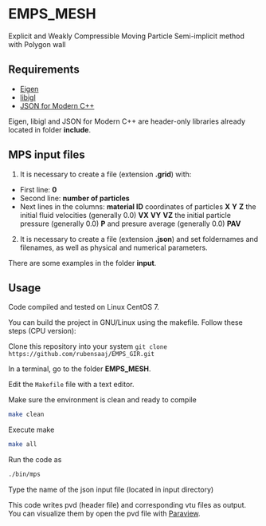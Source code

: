 # EMPS_MESH
Explicit and Weakly Compressible Moving Particle Semi-implicit method with Polygon wall

## Requirements
- [Eigen](http://eigen.tuxfamily.org/)
- [libigl](https://github.com/libigl/libigl)
- [JSON for Modern C++](https://github.com/nlohmann/json)

Eigen, libigl and JSON for Modern C++ are header-only libraries already located in folder **include**.

## MPS input files
1. It is necessary to create a file (extension **.grid**) with:
- First line: **0**
- Second line: **number of particles**
- Next lines in the columns: **material ID** coordinates of particles **X** **Y** **Z** the initial fluid velocities (generally 0.0) **VX** **VY** **VZ** the initial particle pressure (generally 0.0) **P** and presure average (generally 0.0) **PAV**

2. It is necessary to create a file (extension **.json**) and set foldernames and filenames, as well as physical and numerical parameters.

There are some examples in the folder **input**.

## Usage

Code compiled and tested on Linux CentOS 7.

You can build the project in GNU/Linux using the makefile. Follow these steps (CPU version):

Clone this repository into your system `git clone https://github.com/rubensaaj/EMPS_GIR.git`

In a terminal, go to the folder **EMPS_MESH**.

Edit the `Makefile` file with a text editor.

Make sure the environment is clean and ready to compile
```bash
make clean
```
Execute make
```bash
make all
```
Run the code as
```bash
./bin/mps
```
Type the name of the json input file (located in input directory)

This code writes pvd (header file) and corresponding vtu files as output.
You can visualize them by open the pvd file with [Paraview](https://www.paraview.org).

